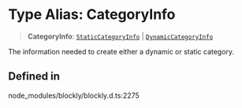 # Type Alias: CategoryInfo

> **CategoryInfo**: [`StaticCategoryInfo`](StaticCategoryInfo.md) \| [`DynamicCategoryInfo`](DynamicCategoryInfo.md)

The information needed to create either a dynamic or static category.

## Defined in

node_modules/blockly/blockly.d.ts:2275
